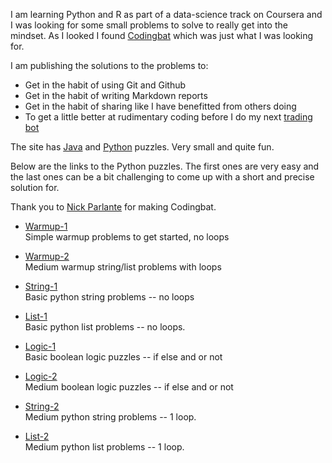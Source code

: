 I am learning Python and R as part of a data-science track on Coursera and I was looking for some small problems to solve to really get into the mindset. As I looked I found [Codingbat](http://codingbat.com/) which was just what I was looking for.

I am publishing the solutions to the problems to:

* Get in the habit of using Git and Github
* Get in the habit of writing Markdown reports
* Get in the habit of sharing like I have benefitted from others doing
* To get a little better at rudimentary coding before I do my next [trading bot]()

The site has [Java](http://codingbat.com/java) and [Python](http://codingbat.com/python) puzzles. Very small and quite fun.

Below are the links to the Python puzzles. The first ones are very easy and the last ones can be a bit challenging to come up with a short and precise solution for.

Thank you to [Nick Parlante](http://www-cs-faculty.stanford.edu/~nick) for making Codingbat.

* [Warmup-1](http://codingbat.com/python/Warmup-1)  
Simple warmup problems to get started, no loops

* [Warmup-2](http://codingbat.com/python/Warmup-2)  
Medium warmup string/list problems with loops

* [String-1](http://codingbat.com/python/String-1)  
Basic python string problems -- no loops

* [List-1](http://codingbat.com/python/List-1)  
Basic python list problems -- no loops.

* [Logic-1](http://codingbat.com/python/Logic-1)  
Basic boolean logic puzzles -- if else and or not

* [Logic-2](http://codingbat.com/python/Logic-2)  
Medium boolean logic puzzles -- if else and or not

* [String-2](http://codingbat.com/python/String-2)  
Medium python string problems -- 1 loop.

* [List-2](http://codingbat.com/python/List-2)  
Medium python list problems -- 1 loop.
